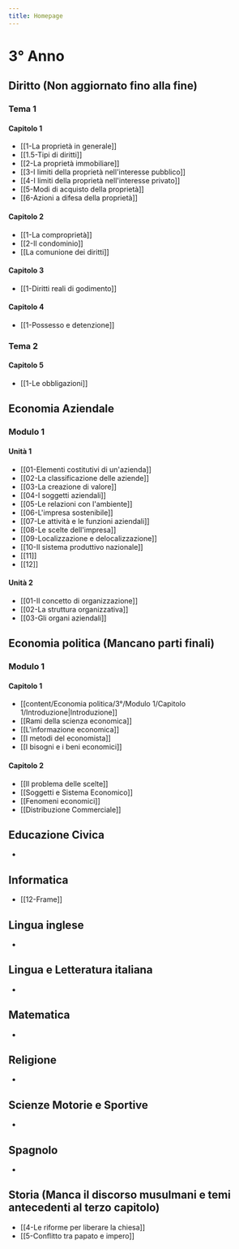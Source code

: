 ```yaml
---
title: Homepage
---
```

# 3° Anno

## Diritto (Non aggiornato fino alla fine)
### Tema 1
#### Capitolo 1

- [[1-La proprietà in generale]]
- [[1.5-Tipi di diritti]]
- [[2-La proprietà immobiliare]]
- [[3-I limiti della proprietà nell'interesse pubblico]]
- [[4-I limiti della proprietà nell'interesse privato]]
- [[5-Modi di acquisto della proprietà]]
- [[6-Azioni a difesa della proprietà]]
#### Capitolo 2
- [[1-La comproprietà]]
- [[2-Il condominio]]
- [[La comunione dei diritti]]
#### Capitolo 3
- [[1-Diritti reali di godimento]]
#### Capitolo 4
- [[1-Possesso e detenzione]]
### Tema 2
#### Capitolo 5
- [[1-Le obbligazioni]]

## Economia Aziendale
### Modulo 1
#### Unità 1
- [[01-Elementi costitutivi di un'azienda]]
- [[02-La classificazione delle aziende]]
- [[03-La creazione di valore]]
- [[04-I soggetti aziendali]]
- [[05-Le relazioni con l'ambiente]]
- [[06-L'impresa sostenibile]]
- [[07-Le attività e le funzioni aziendali]]
- [[08-Le scelte dell'impresa]]
- [[09-Localizzazione e delocalizzazione]]
- [[10-Il sistema produttivo nazionale]]
- [[11]]
- [[12]]
#### Unità 2
- [[01-Il concetto di organizzazione]]
- [[02-La struttura organizzativa]]
- [[03-Gli organi aziendali]]
## Economia politica (Mancano parti finali)
### Modulo 1
#### Capitolo 1
- [[content/Economia politica/3°/Modulo 1/Capitolo 1/Introduzione|Introduzione]]
- [[Rami della scienza economica]]
- [[L'informazione economica]]
- [[I metodi del economista]]
- [[I bisogni e i beni economici]]
#### Capitolo 2
- [[Il problema delle scelte]]
- [[Soggetti e Sistema Economico]]
- [[Fenomeni economici]]
- [[Distribuzione Commerciale]]

## Educazione Civica
- 

## Informatica
- [[12-Frame]]

## Lingua inglese
- 

## Lingua e Letteratura italiana
- 

## Matematica
- 

## Religione
- 

## Scienze Motorie e Sportive
- 

## Spagnolo
- 

## Storia (Manca il discorso musulmani e temi antecedenti al terzo capitolo)
- [[4-Le riforme per liberare la chiesa]]
- [[5-Conflitto tra papato e impero]]
